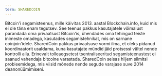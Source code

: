 ```yaml
---
term: SHAREDCOIN
---
```


Bitcoin'i segamisteenus, mille käivitas 2013. aastal Blockchain.info, kuid mis ei ole täna enam tegutsev. See teenus pakkus kasutajatele võimalust parandada oma privaatsust Bitcoin'is, ühendades oma tehingud teiste inimeste omadega, kasutades segamistehnikat, mis on sarnane coinjoin'idele. SharedCoin pakkus privaatsuse vormi ilma, et oleks pidanud koordinaatorit usaldama, kuna kasutajate mündid jäid protsessi vältel nende kontrolli alla. Erinevalt tolleaegsetest tsentraliseeritud segamisteenustest ei saanud vahendaja bitcoine varastada. SharedCoin seisas hiljem silmitsi probleemidega, mis viisid mõnede nende segude varajase suve 2014 deanonüümimiseni.